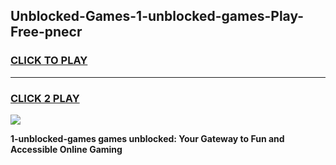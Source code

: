 
## Unblocked-Games-1-unblocked-games-Play-Free-pnecr
<h3>
<a href="https://premium76.site?title=1-unblocked-games&ref=22A">CLICK TO PLAY</a></h3>
<hr>

<h3>
<a href="https://premium76.site?title=1-unblocked-games&ref=22A">CLICK 2 PLAY</a>
  
</h3>

<a href="https://premium76.site?title=1-unblocked-games&ref=22A"><img src="https://clearcache.store/games.png"></a>


**1-unblocked-games games unblocked: Your Gateway to Fun and Accessible Online Gaming**
